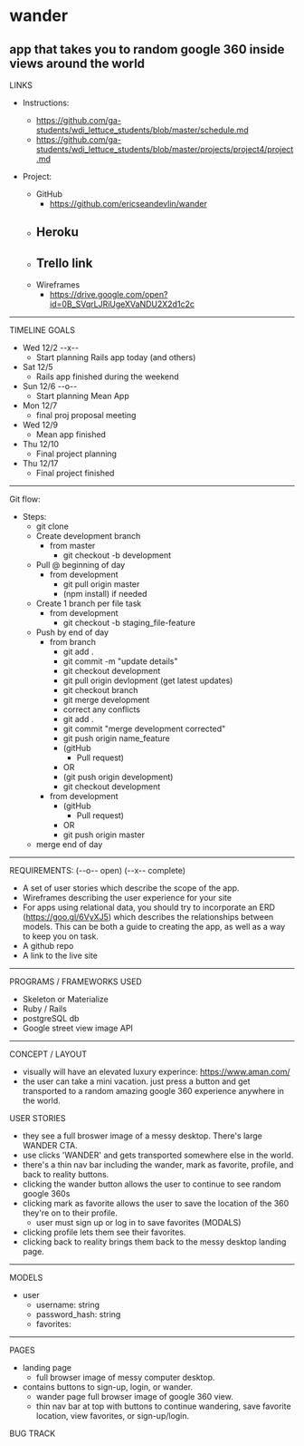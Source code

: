 # wander
app that takes you to random google 360 inside views around the world
-------

LINKS

- Instructions:
	- https://github.com/ga-students/wdi_lettuce_students/blob/master/schedule.md
	- https://github.com/ga-students/wdi_lettuce_students/blob/master/projects/project4/project.md

- Project:
	- GitHub
		- https://github.com/ericseandevlin/wander
	- Heroku
		- 
	- Trello link
		- 
	- Wireframes
		- https://drive.google.com/open?id=0B_SVqrLJRiUgeXVaNDU2X2d1c2c

---

TIMELINE GOALS

- Wed 12/2 --x--
	- Start planning Rails app today (and others)
- Sat 12/5
	- Rails app finished during the weekend
- Sun 12/6 --o--
	- Start planning Mean App 
- Mon 12/7
  - final proj proposal meeting
- Wed 12/9
	- Mean app finished 
- Thu 12/10
	- Final project planning
- Thu 12/17	
	- Final project finished
	
-------

Git flow:

- Steps:
	- git clone
	- Create development branch
		- from master
			- git checkout -b development		
	- Pull @ beginning of day
		- from development
			- git pull origin master
			- (npm install) if needed
	- Create 1 branch per file task
		- from development
			- git checkout -b staging_file-feature
	- Push by end of day 
		- from branch
			- git add .
			- git commit -m "update details"
			- git checkout development
			- git pull origin devlopment (get latest updates)
			- git checkout branch
			- git merge development
			- correct any conflicts
			- git add .
			- git commit "merge development corrected"
			- git push origin name_feature
			- (gitHub
				- Pull request)
			- OR
			- (git push origin development)
			- git checkout development
		- from development
			- (gitHub
				- Pull request)
			- OR
			- git push origin master
	- merge end of day

-------

REQUIREMENTS: (--o-- open) (--x-- complete)
 - A set of user stories which describe the scope of the app.
 - Wireframes describing the user experience for your site
 - For apps using relational data, you should try to incorporate an ERD (https://goo.gl/6VyXJ5) which describes the     relationships between models. This can be both a guide to creating the app, as well as a way to keep you on task.
 - A github repo
 - A link to the live site
 
-------


PROGRAMS / FRAMEWORKS USED
 - Skeleton or Materialize
 - Ruby / Rails
 - postgreSQL db
 - Google street view image API

-------


CONCEPT / LAYOUT
 - visually will have an elevated luxury experince:   https://www.aman.com/
 - the user can take a mini vacation. just press a button and get transported to a random amazing google 360 experience anywhere in the world.
 

USER STORIES
  - they see a full broswer image of a messy desktop. There's large WANDER CTA.
  - use clicks 'WANDER' and gets transported somewhere else in the world.
  - there's a thin nav bar including the wander, mark as favorite, profile, and back to reality buttons.
  - clicking the wander button allows the user to continue to see random google 360s
  - clicking mark as favorite allows the user to save the location of the 360 they're on to their profile.
	 - user must sign up or log in to save favorites (MODALS)
  - clicking profile lets them see their favorites.
  - clicking back to reality brings them back to the messy desktop landing page.


-------

MODELS
 - user
 	- username: string
 	- password_hash: string
 	- favorites:

-------


PAGES
 - landing page 
 	- full browser image of messy computer desktop.
  - contains buttons to sign-up, login, or wander.
 	- wander page full browser image of google 360 view.
 	- thin nav bar at top with buttons to continue wandering, save favorite location, view favorites, or sign-up/login. 

BUG TRACK







